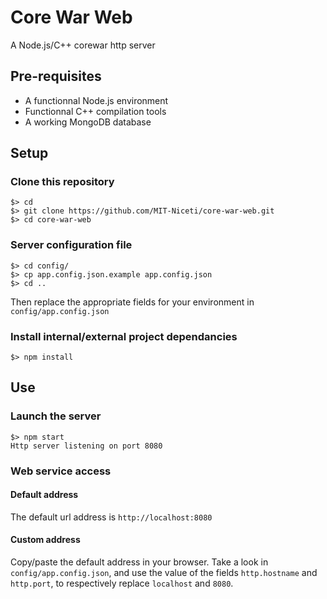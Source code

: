 # Core War Web
A Node.js/C++ corewar http server

## Pre-requisites
* A functionnal Node.js environment
* Functionnal C++ compilation tools
* A working MongoDB database

## Setup
### Clone this repository
```
$> cd
$> git clone https://github.com/MIT-Niceti/core-war-web.git
$> cd core-war-web
```

### Server configuration file
```
$> cd config/
$> cp app.config.json.example app.config.json
$> cd ..
```
Then replace the appropriate fields for your environment in `config/app.config.json`

### Install internal/external project dependancies
```
$> npm install
```

## Use
### Launch the server
```
$> npm start
Http server listening on port 8080
```

### Web service access
#### Default address
The default url address is `http://localhost:8080`

#### Custom address
Copy/paste the default address in your browser. Take a look in `config/app.config.json`, and use the value of the fields `http.hostname` and `http.port`, to respectively replace `localhost` and `8080`.
